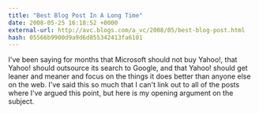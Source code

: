 ```yaml
---
title: "Best Blog Post In A Long Time"
date: 2008-05-25 16:18:52 +0000
external-url: http://avc.blogs.com/a_vc/2008/05/best-blog-post.html
hash: 05566b9900d9a9d6d855342413fa6101
---
```


I've been saying for months that Microsoft should not buy Yahoo!, that Yahoo! should outsource its search to Google, and that Yahoo! should get leaner and meaner and focus on the things it does better than anyone else on the web. I've said this so much that I can't link out to all of the posts where I've argued this point, but here is my opening argument on the subject.
